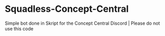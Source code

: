 # Squadless-Concept-Central
Simple bot done in Skript for the Concept Central Discord | Please do not use this code
